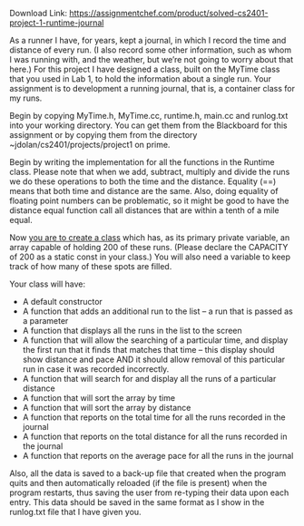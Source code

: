 Download Link: https://assignmentchef.com/product/solved-cs2401-project-1-runtime-journal
<br>



As a runner I have, for years, kept a journal, in which I record the time and distance of every run. (I also record some other information, such as whom I was running with, and the weather, but we’re not going to worry about that here.) For this project I have designed a class, built on the MyTime class that you used in Lab 1, to hold the information about a single run. Your assignment is to development a running journal, that is, a container class for my runs.

Begin by copying MyTime.h, MyTime.cc, runtime.h, main.cc and runlog.txt into your working directory. You can get them from the Blackboard for this assignment or by copying them from the directory ~jdolan/cs2401/projects/project1 on prime.

Begin by writing the implementation for all the functions in the Runtime class. Please note that when we add, subtract, multiply and divide the runs we do these operations to both the time and the distance. Equality (==) means that both time and distance are the same. Also, doing equality of floating point numbers can be problematic, so it might be good to have the distance equal function call all distances that are within a tenth of a mile equal.

Now <u>you are to create a class</u> which has, as its primary private variable, an array capable of holding 200 of these runs. (Please declare the CAPACITY of 200 as a static const in your class.) You will also need a variable to keep track of how many of these spots are filled.

Your class will have:

<ul>

 <li>A default constructor</li>

 <li>A function that adds an additional run to the list – a run that is passed as a parameter</li>

 <li>A function that displays all the runs in the list to the screen</li>

 <li>A function that will allow the searching of a particular time, and display the first run that it finds that matches that time – this display should show distance and pace AND it should allow removal of this particular run in case it was recorded incorrectly.</li>

 <li>A function that will search for and display all the runs of a particular distance</li>

 <li>A function that will sort the array by time</li>

 <li>A function that will sort the array by distance</li>

 <li>A function that reports on the total time for all the runs recorded in the journal</li>

 <li>A function that reports on the total distance for all the runs recorded in the journal</li>

 <li>A function that reports on the average pace for all the runs in the journal</li>

</ul>

Also, all the data is saved to a back-up file that created when the program quits and then automatically reloaded (if the file is present) when the program restarts, thus saving the user from re-typing their data upon each entry. This data should be saved in the same format as I show in the runlog.txt file that I have given you.